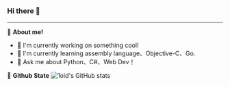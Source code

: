 ### Hi there 👋

___
👶 **About me!**
- 🔭 I'm currently working on something cool!
- 🍃 I'm currently learning assembly language、Objective-C、Go.
- 🤔 Ask me about Python、C#、Web Dev！


🤖 **Github State**
![1oid's GitHub stats](https://github-readme-stats.vercel.app/api?username=1oid)

